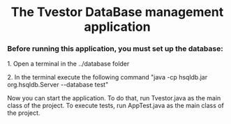 <h1 align="center">The Tvestor DataBase management application</h1>

<h3>Before running this application, you must set up the database:</h3>
<p>1. Open a terminal in the ../database folder</p>
<p>2. In the terminal execute the following command "java -cp hsqldb.jar org.hsqldb.Server --database test"</p>

Now you can start the application. To do that, run Tvestor.java as the main class of the project.
To execute tests, run AppTest.java as the main class of the project.
